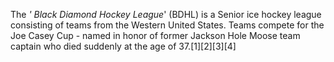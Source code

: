 The _' Black Diamond Hockey League_' (BDHL) is a Senior ice hockey league consisting of teams from the Western United States. Teams compete for the Joe Casey Cup - named in honor of former Jackson Hole Moose team captain who died suddenly at the age of 37.[1][2][3][4]
